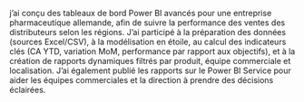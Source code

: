  j’ai conçu des tableaux de bord Power BI avancés pour une entreprise pharmaceutique allemande, afin de suivre la performance des ventes des distributeurs selon les régions. J’ai participé à la préparation des données (sources Excel/CSV), à la modélisation en étoile, au calcul des indicateurs clés (CA YTD, variation MoM, performance par rapport aux objectifs), et à la création de rapports dynamiques filtrés par produit, équipe commerciale et localisation. J’ai également publié les rapports sur le Power BI Service pour aider les équipes commerciales et la direction à prendre des décisions éclairées.

